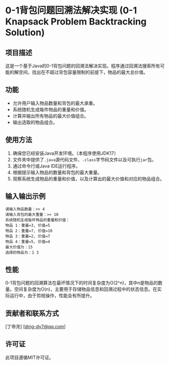 # 0-1背包问题回溯法解决实现 (0-1 Knapsack Problem Backtracking Solution)

## 项目描述

这是一个基于Java的0-1背包问题的回溯法解决实现。程序通过回溯法搜索所有可能的解空间，找出在不超过背包容量限制的前提下，物品的最大总价值。

## 功能

- 允许用户输入物品数量和背包的最大承重。
- 系统随机生成每件物品的重量和价值。
- 计算并输出所有物品的最大价值组合。
- 输出选取的物品组合。

## 使用方法

1. 确保您已经安装Java开发环境。（本程序使用JDK17）
2. 文件夹中提供了`.java`源代码文件、`.class`字节码文件以及可执行`jar`包。
3. 通过命令行或Java IDE运行程序。
4. 根据提示输入物品的数量和背包的最大重量。
5. 观察系统生成物品的重量和价值，以及计算出的最大价值和对应的物品组合。

## 输入输出示例

```
请输入物品数量：>> 4
请输入背包的最大重量：>> 10
系统随机生成每件物品的重量和价值：
物品 1：重量=3, 价值=5
物品 2：重量=7, 价值=10
物品 3：重量=2, 价值=7
物品 4：重量=5, 价值=4
最大价值为：15
选择的物品为：1 3
```

## 性能

0-1背包问题的回溯算法在最坏情况下的时间复杂度为O(2^n)，其中n是物品的数量。空间复杂度为O(n)，主要用于存储物品信息和回溯过程中的状态信息。在实际运行中，由于剪枝操作，性能会有所提升。

## 贡献者和联系方式

[丁帝尧] [[ding-dy7@qq.com](mailto:ding-dy7@qq.com)]

## 许可证

此项目遵循MIT许可证。